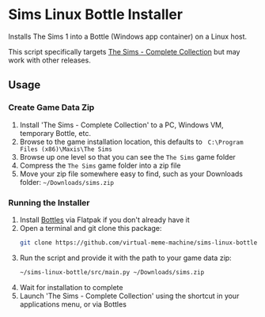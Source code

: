 # Sims Linux Bottle Installer

Installs The Sims 1 into a Bottle (Windows app container) on a Linux host.

This script specifically targets
[The Sims - Complete Collection](https://www.simsnetwork.com/simpedia/the-sims/editions/the-sims-complete-collection)
but may work with other releases.

## Usage

### Create Game Data Zip

1. Install 'The Sims - Complete Collection' to a PC, Windows VM, temporary Bottle, etc.
2. Browse to the game installation location, this defaults to ` C:\Program Files (x86)\Maxis\The Sims`
3. Browse up one level so that you can see the `The Sims` game folder
4. Compress the `The Sims` game folder into a zip file
5. Move your zip file somewhere easy to find, such as your Downloads folder: `~/Downloads/sims.zip`

### Running the Installer

1. Install [Bottles](https://flathub.org/apps/com.usebottles.bottles) via Flatpak if you don't already have it
2. Open a terminal and git clone this package:
    ```bash
    git clone https://github.com/virtual-meme-machine/sims-linux-bottle.git ~/sims-linux-bottle
   ```
3. Run the script and provide it with the path to your game data zip:
    ```bash
    ~/sims-linux-bottle/src/main.py ~/Downloads/sims.zip
    ```
4. Wait for installation to complete
5. Launch 'The Sims - Complete Collection' using the shortcut in your applications menu, or via Bottles
